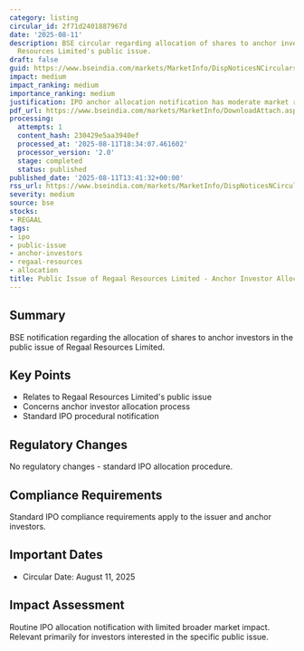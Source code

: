 ```yaml
---
category: listing
circular_id: 2f71d2401887967d
date: '2025-08-11'
description: BSE circular regarding allocation of shares to anchor investors in Regaal
  Resources Limited's public issue.
draft: false
guid: https://www.bseindia.com/markets/MarketInfo/DispNoticesNCirculars.aspx?Noticeid={D57113FA-162E-4E58-A805-0BB299F74AEC}&noticeno=20250811-53&dt=08/11/2025&icount=53&totcount=59&flag=0
impact: medium
impact_ranking: medium
importance_ranking: medium
justification: IPO anchor allocation notification has moderate market relevance
pdf_url: https://www.bseindia.com/markets/MarketInfo/DownloadAttach.aspx?id=20250811-53&attachedId=dd1ae810-0604-421f-aba2-96761b516a07
processing:
  attempts: 1
  content_hash: 230429e5aa3940ef
  processed_at: '2025-08-11T18:34:07.461602'
  processor_version: '2.0'
  stage: completed
  status: published
published_date: '2025-08-11T13:41:32+00:00'
rss_url: https://www.bseindia.com/markets/MarketInfo/DispNoticesNCirculars.aspx?Noticeid={D57113FA-162E-4E58-A805-0BB299F74AEC}&noticeno=20250811-53&dt=08/11/2025&icount=53&totcount=59&flag=0
severity: medium
source: bse
stocks:
- REGAAL
tags:
- ipo
- public-issue
- anchor-investors
- regaal-resources
- allocation
title: Public Issue of Regaal Resources Limited - Anchor Investor Allocation
---
```


## Summary

BSE notification regarding the allocation of shares to anchor investors in the public issue of Regaal Resources Limited.

## Key Points

- Relates to Regaal Resources Limited's public issue
- Concerns anchor investor allocation process
- Standard IPO procedural notification

## Regulatory Changes

No regulatory changes - standard IPO allocation procedure.

## Compliance Requirements

Standard IPO compliance requirements apply to the issuer and anchor investors.

## Important Dates

- Circular Date: August 11, 2025

## Impact Assessment

Routine IPO allocation notification with limited broader market impact. Relevant primarily for investors interested in the specific public issue.